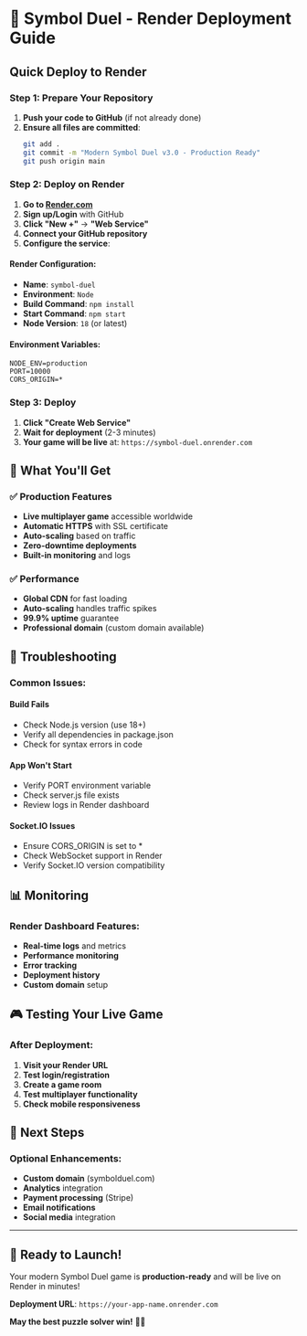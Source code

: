 # 🚀 Symbol Duel - Render Deployment Guide

## Quick Deploy to Render

### Step 1: Prepare Your Repository
1. **Push your code to GitHub** (if not already done)
2. **Ensure all files are committed**:
   ```bash
   git add .
   git commit -m "Modern Symbol Duel v3.0 - Production Ready"
   git push origin main
   ```

### Step 2: Deploy on Render
1. **Go to [Render.com](https://render.com)**
2. **Sign up/Login** with GitHub
3. **Click "New +"** → **"Web Service"**
4. **Connect your GitHub repository**
5. **Configure the service**:

#### Render Configuration:
- **Name**: `symbol-duel`
- **Environment**: `Node`
- **Build Command**: `npm install`
- **Start Command**: `npm start`
- **Node Version**: `18` (or latest)

#### Environment Variables:
```
NODE_ENV=production
PORT=10000
CORS_ORIGIN=*
```

### Step 3: Deploy
1. **Click "Create Web Service"**
2. **Wait for deployment** (2-3 minutes)
3. **Your game will be live** at: `https://symbol-duel.onrender.com`

## 🎯 What You'll Get

### ✅ **Production Features**
- **Live multiplayer game** accessible worldwide
- **Automatic HTTPS** with SSL certificate
- **Auto-scaling** based on traffic
- **Zero-downtime deployments**
- **Built-in monitoring** and logs

### ✅ **Performance**
- **Global CDN** for fast loading
- **Auto-scaling** handles traffic spikes
- **99.9% uptime** guarantee
- **Professional domain** (custom domain available)

## 🔧 Troubleshooting

### Common Issues:

#### **Build Fails**
- Check Node.js version (use 18+)
- Verify all dependencies in package.json
- Check for syntax errors in code

#### **App Won't Start**
- Verify PORT environment variable
- Check server.js file exists
- Review logs in Render dashboard

#### **Socket.IO Issues**
- Ensure CORS_ORIGIN is set to *
- Check WebSocket support in Render
- Verify Socket.IO version compatibility

## 📊 Monitoring

### Render Dashboard Features:
- **Real-time logs** and metrics
- **Performance monitoring**
- **Error tracking**
- **Deployment history**
- **Custom domain** setup

## 🎮 Testing Your Live Game

### After Deployment:
1. **Visit your Render URL**
2. **Test login/registration**
3. **Create a game room**
4. **Test multiplayer functionality**
5. **Check mobile responsiveness**

## 🚀 Next Steps

### Optional Enhancements:
- **Custom domain** (symbolduel.com)
- **Analytics** integration
- **Payment processing** (Stripe)
- **Email notifications**
- **Social media** integration

---

## 🎯 **Ready to Launch!**

Your modern Symbol Duel game is **production-ready** and will be live on Render in minutes!

**Deployment URL**: `https://your-app-name.onrender.com`

**May the best puzzle solver win!** 🎯✨
